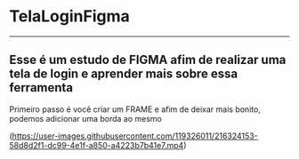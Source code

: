 # TelaLoginFigma
---

Esse é um estudo de FIGMA afim de realizar uma tela de login e aprender mais sobre essa ferramenta
---


Primeiro passo é você criar um FRAME e afim de deixar mais bonito, podemos adicionar uma borda ao mesmo

(https://user-images.githubusercontent.com/119326011/216324153-58d8d2f1-dc99-4e1f-a850-a4223b7b41e7.mp4)

